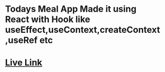 # Todays Meal App Made it using React with Hook like useEffect,useContext,createContext,useRef etc

# [Live Link](https://ddepu11.github.io/todays-meal-react-app/)

